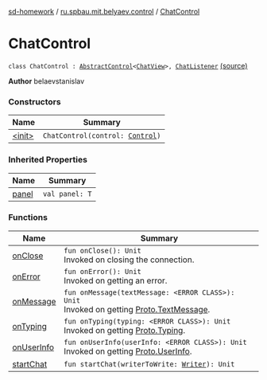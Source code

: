 [sd-homework](../../index.md) / [ru.spbau.mit.belyaev.control](../index.md) / [ChatControl](.)

# ChatControl

`class ChatControl : `[`AbstractControl`](../-abstract-control/index.md)`<`[`ChatView`](../../ru.spbau.mit.belyaev.view/-chat-view/index.md)`>, `[`ChatListener`](../../ru.spbau.mit.belyaev.model/-chat-listener/index.md) [(source)](https://github.com/StasBel/sd-homework/blob/gRPC/src/main/kotlin/ru/spbau/mit/belyaev/control/ChatControl.kt#L18)

**Author**
belaevstanislav

### Constructors

| Name | Summary |
|---|---|
| [&lt;init&gt;](-init-.md) | `ChatControl(control: `[`Control`](../-control/index.md)`)` |

### Inherited Properties

| Name | Summary |
|---|---|
| [panel](../-abstract-control/panel.md) | `val panel: T` |

### Functions

| Name | Summary |
|---|---|
| [onClose](on-close.md) | `fun onClose(): Unit`<br>Invoked on closing the connection. |
| [onError](on-error.md) | `fun onError(): Unit`<br>Invoked on getting an error. |
| [onMessage](on-message.md) | `fun onMessage(textMessage: <ERROR CLASS>): Unit`<br>Invoked on getting [Proto.TextMessage](#). |
| [onTyping](on-typing.md) | `fun onTyping(typing: <ERROR CLASS>): Unit`<br>Invoked on getting [Proto.Typing](#). |
| [onUserInfo](on-user-info.md) | `fun onUserInfo(userInfo: <ERROR CLASS>): Unit`<br>Invoked on getting [Proto.UserInfo](#). |
| [startChat](start-chat.md) | `fun startChat(writerToWrite: `[`Writer`](../../ru.spbau.mit.belyaev.model/-writer/index.md)`): Unit` |

